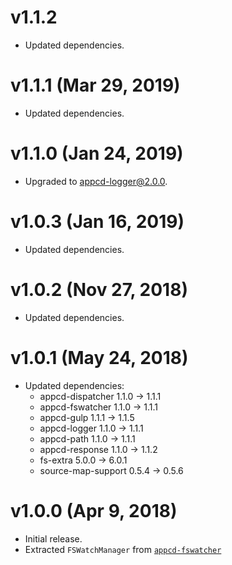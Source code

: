 # v1.1.2

 * Updated dependencies.

# v1.1.1 (Mar 29, 2019)

 * Updated dependencies.

# v1.1.0 (Jan 24, 2019)

 * Upgraded to appcd-logger@2.0.0.

# v1.0.3 (Jan 16, 2019)

 * Updated dependencies.

# v1.0.2 (Nov 27, 2018)

 * Updated dependencies.

# v1.0.1 (May 24, 2018)

 * Updated dependencies:
   - appcd-dispatcher 1.1.0 -> 1.1.1
   - appcd-fswatcher 1.1.0 -> 1.1.1
   - appcd-gulp 1.1.1 -> 1.1.5
   - appcd-logger 1.1.0 -> 1.1.1
   - appcd-path 1.1.0 -> 1.1.1
   - appcd-response 1.1.0 -> 1.1.2
   - fs-extra 5.0.0 -> 6.0.1
   - source-map-support 0.5.4 -> 0.5.6

# v1.0.0 (Apr 9, 2018)

 * Initial release.
 * Extracted `FSWatchManager` from [`appcd-fswatcher`](https://npmjs.org/package/appcd-fswatcher)
